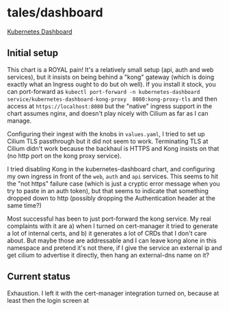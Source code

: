 # tales/dashboard

[Kubernetes Dashboard](https://kubernetes.io/docs/tasks/access-application-cluster/web-ui-dashboard/)

## Initial setup

This chart is a ROYAL pain! It's a relatively small setup (api, auth and web services), but it insists on
being behind a "kong" gateway (which is doing exactly what an Ingress ought to do but oh well). If you
install it stock, you can port-forward as `kubectl port-forward -n kubernetes-dashboard service/kubernetes-dashboard-kong-proxy  8080:kong-proxy-tls`
and then access at `https://localhost:8080` but the "native" ingress support in the chart assumes
nginx, and doesn't play nicely with Cilium as far as I can manage.

Configuring their ingest with the knobs in `values.yaml`, I tried to set up Cilium TLS passthrough
but it did not seem to work. Terminating TLS at Cilium didn't work because the backhaul is HTTPS
and Kong insists on that (no http port on the kong proxy service).

I tried disabling Kong in the kubernetes-dashboard chart, and configuring my own ingress in
front of the `web`, `auth` and `api` services. This seems to hit the "not https" failure case
(which is just a cryptic error message when you try to paste in an auth token), but that seems
to indicate that something dropped down to http (possibly dropping the Authentication header
at the same time?)

Most successful has been to just port-forward the kong service. My real complaints with it
are a) when I turned on cert-manager it tried to generate a lot of internal certs, and b)
it generates a lot of CRDs that I don't care about. But maybe those are addressable and I can
leave kong alone in this namespace and pretend it's not there, if I give the service an
external ip and get cilium to advertise it directly, then hang an external-dns name on it?

## Current status

Exhaustion. I left it with the cert-manager integration turned on, because at least then
the login screen at 

